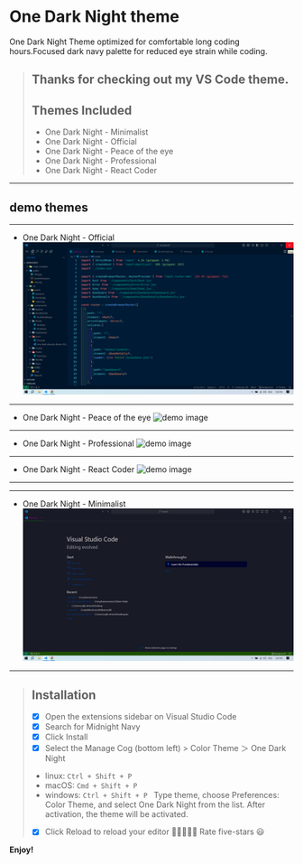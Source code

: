 # One Dark Night theme

One Dark Night Theme optimized for comfortable long coding hours.Focused dark navy palette for reduced eye strain while coding.


>
> ## Thanks for checking out my VS Code theme.
> ## Themes Included
> 
> * One Dark Night - Minimalist
> * One Dark Night - Official
> * One Dark Night - Peace of the eye
> * One Dark Night - Professional
> * One Dark Night - React Coder
>

__________________________________

## demo themes

__________________________________
- One Dark Night - Official
![demo image](image/official.gif)
__________________________________
- One Dark Night - Peace of the eye
![demo image](image/themesOne.gif)
__________________________________
- One Dark Night - Professional
![demo image](image/themesTwo.gif)

__________________________________
- One Dark Night - React Coder
![demo image](./image/themefourSuperior.gif)
__________________________________

__________________________________
- One Dark Night - Minimalist
![demo image](./image/minimalist.gif)

__________________________________

> ## Installation
> - [x] Open the extensions sidebar on Visual Studio Code
> - [x] Search for Midnight Navy 
> - [x] Click Install
> - [x] Select the Manage Cog (bottom left) > Color Theme ＞ One Dark Night
> - linux: `Ctrl + Shift + P `
> - macOS: `Cmd + Shift + P `
> - windows: `Ctrl + Shift + P ` 
Type theme, choose Preferences: Color Theme, and select One Dark Night from the list. After activation, the theme will be activated.
> - [x] Click Reload to reload your editor
🌟🌟🌟🌟🌟 Rate five-stars 😃



**Enjoy!**
